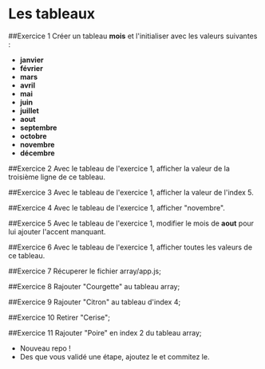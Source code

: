
# Les tableaux

##Exercice 1
Créer un tableau **mois** et l'initialiser avec les valeurs suivantes :
- **janvier**
- **février**
- **mars**
- **avril**
- **mai**
- **juin**
- **juillet**
- **aout**
- **septembre**
- **octobre**
- **novembre**
- **décembre**

##Exercice 2
Avec le tableau de l'exercice 1, afficher la valeur de la troisième ligne de ce tableau.

##Exercice 3
Avec le tableau de l'exercice  1, afficher la valeur de l'index 5.

##Exercice 4
Avec le tableau de l'exercice  1, afficher "novembre".

##Exercice 5
Avec le tableau de l'exercice 1, modifier le mois de **aout** pour lui ajouter l'accent manquant.

##Exercice 6
Avec le tableau de l'exercice 1, afficher toutes les valeurs de ce tableau.

##Exercice 7
Récuperer le fichier array/app.js;

##Exercice 8
Rajouter "Courgette" au tableau array;

##Exercice 9
Rajouter "Citron" au tableau d'index 4;

##Exercice 10
Retirer "Cerise";

##Exercice 11
Rajouter "Poire" en index 2 du tableau array;

* Nouveau repo !
* Des que vous validé une étape, ajoutez le et commitez le.
